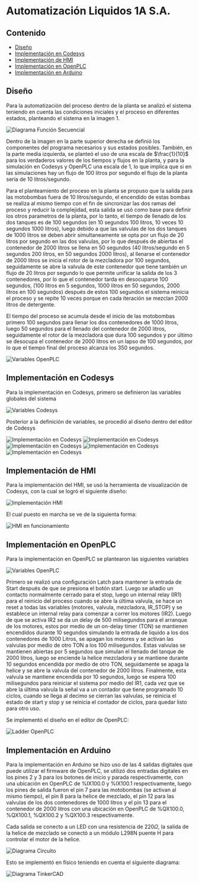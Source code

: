 # Automatización Liquidos 1A S.A.

## Contenido
  - [Diseño](#diseño)
  - [Implementación en Codesys](#implementación-en-codesys)
  - [Implementación de HMI](#implementación-de-hmi)
  - [Implementación en OpenPLC](#implementación-en-openplc)
  - [Implementación en Arduino](#implementación-en-arduino)
  

## Diseño
Para la automatización del proceso dentro de la planta se analizó el sistema teniendo en cuenta las condiciones iniciales y el proceso en diferentes estados, planteando el sistema en la imagen 1.

![Diagrama Función Secuencial](analisis.jpg)

Dentro de la imagen en la parte superior derecha se definió los componentes del programa necesarios y sus estados posibles. También, en la parte media izquierda, se planteó el uso de una escala de $\frac{1}{10}$ para los verdaderos valores de los tiempos y flujos en la planta, y para la simulación en Codesys y OpenPLC una escala de 1, lo que implica que si en las simulaciones hay un flujo de 100 litros por segundo el flujo de la planta sería de 10 litros/segundo.

Para el planteamiento del proceso en la planta se propuso que la salida para las motobombas fuera de 10 litros/segundo, el encendido de estas bombas se realiza al mismo tiempo con el fin de sincronizar las dos ramas del proceso y reducir la complejidad, esta salida se usó como base para definir los otros parametros de la planta, por lo tanto, el tiempo de llenado de los dos tanques es de 100 segundos (en 10 segundos 100 litros, 10 veces 10 segundos 1000 litros), luego debido a que las valvulas de los dos tanques de 1000 litros se deben abrir simultaneamente se opta por un flujo de 20 litros por segundo en las dos valvulas, por lo que después de abiertas el contenedor de 2000 litros se llena en 50 segundos (40 litros/segundo en 5 segundos 200 litros, en 50 segundos 2000 litros), al llenarse el contenedor de 2000 litros se inicia el rotor de la mezcladora por 100 segundos, seguidamente se abre la valvula de este contenedor que tiene también un flujo de 20 litros por segundo lo que permite unificar la salida de los 3 contenedores, por lo que el contenedor tarda en desocuparse 100 segundos, (100 litros en 5 segundos, 1000 litros en 50 segundos, 2000 litros en 100 segundos) después de estos 100 segundos el sistema reinicia el proceso y se repite 10 veces porque en cada iteración se mezclan 2000 litros de detergente.

El tiempo del proceso se acumula desde el inicio de las motobombas primero 100 segundos para llenar los dos contenedores de 1000 litros, luego 50 segundos para el llenado del contenedor de 2000 litros, seguidamente el rotor de la mezcladora que dura 100 segundos y por último se desocupa el contenedor de 2000 litros en un lapso de 100 segundos, por lo que el tiempo final del proceso alcanza los 350 segundos.

![Variables OpenPLC](diagramaSeq.png)
## Implementación en Codesys
Para la implementación en Codesys, primero se definieron las variables globales del sistema

![Variables Codesys](VarsCodesys.png)

Posterior a la definición de variables, se procedió al diseño dentro del editor de Codesys

![Implementación en Codesys](ladder1.png)
![Implementación en Codesys](ladder2.png)
![Implementación en Codesys](ladder3.png)
![Implementación en Codesys](ladder4.png)
![Implementación en Codesys](ladder5.png)
## Implementación de HMI
Para la implementación del HMI, se usó la herramienta de visualización de Codesys, con la cual se logró el siguiente diseño:

![Implementación HMI](HMI.png)

El cual puesto en marcha se ve de la siguienta forma:

![HMI en funcionamiento](implementacion_HMI.gif)

## Implementación en OpenPLC

Para la implementación en OpenPLC se plantearon las siguientes variables 

![Variables OpenPLC](VarsOpenPLC.jpeg)

Primero se realizó una configuración Latch para mantener la entrada de Start después de que se presiona el botón start. Luego se añadio un contacto normalmente cerrado para el stop, luego un internal relay (IR1) para el reinicio del proceso cuando se  abre la última valvula, se hace un reset a todas las variables (motores, valvula, mezcladora, IR_STOP) y se establece un internal relay para comenzar a correr los motores (IR2). Luego de que se activa IR2 se da un delay de 500 milisegundos para el arranque de los motores, estos por medio de un on-delay timer (TON) se mantienen encendidos durante 10 segundos simulando la entrada de liquido a los dos contenedores de 1000 Litros, se apagan los motores y se activan las valvulas por medio de otro TON a los 100 milisegundos. Estas valvulas se mantienen abiertas por 5 segundos que simulan el llenado del tanque de 2000 litros, luego se enciende la helice mezcladora y se mantiene durante 10 segundos encendida por medio de otro TON, seguidamente se apaga la helice y se abre la valvula del contenedor de 2000 litros. Finalmente, esta valvula se mantiene encendida por 10 segundos, luego se espera 100 milisegundos para reiniciar el sistema por medio del IR1, cada vez que se abre la última valvula la señal va a un contador que tiene programado 10 ciclos, cuando se llega al decimo se cierran las valvulas, se reinicia el estado de start y stop y se reinicia el contador de ciclos, para quedar listo para otro uso.

Se implementó el diseño en el editor de OpenPLC:

![Ladder OpenPLC](Ladder_Prototipo_Arduino_page-0001.jpg)

## Implementación en Arduino

Para la implementación en Arduino se hizo uso de las 4 salidas digitales que puede utilizar el firmware de OpenPLC, se utilizó dos entradas digitales en los pines 2 y 3 para los botones de inicio y parada respectivamente, con una ubicación en OpenPLC de %IX100.0 y %IX100.1 respectivamente, luego los pines de salida fueron el pin 7 para las motobombas (se activan al mismo tiempo), el pin 8 para la helice de mezclado, el pin 12 para las valvulas de los dos contenedores de 1000 litros y el pin 13 para el contenedor de 2000 litros con una ubicación en OpenPLC de %QX100.0, %QX100.1, %QX100.2 y %QX100.3 respectivamente.

Cada salida se conecto a un LED  con una resistencia de 220$\Omega$, la salida de la helice de mezclado se conectó a un módulo L298N puente H para controlar el motor de la helice.

![Diagrama Circuito](Prototipo%20Arduino%20Dise%C3%B1o%20Circuito%20Electrico_page-0001.jpg)

Esto se implementó en físico teniendo en cuenta el siguiente diagrama: 

![Diagrama TinkerCAD](arduinoTinker.jpeg)
